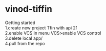 # vinod-tiffin

Getting started<br>
1.create new project Tfin with api 21<br>
2.enable VCS in menu VCS>enable VCS control<br>
3.delete local app/ <br>
4.pull from the repo<br>
